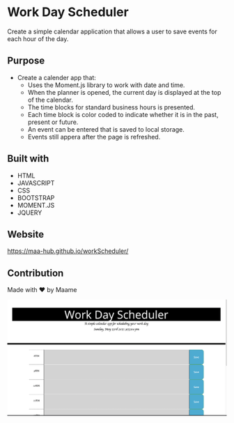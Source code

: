# Work Day Scheduler 
Create a simple calendar application that allows a user to save events for each hour of the day.

## Purpose
* Create a calender app that: 
   * Uses the Moment.js library to work with date and time.
   * When the planner is opened, the current day is displayed at the top of the calendar.
   * The time blocks for standard business hours is presented.
   * Each time block is color coded to indicate whether it is in the past, present or future. 
   * An event can be entered that is saved to local storage. 
   * Events still appera after the page is refreshed. 
    
## Built with 
* HTML
* JAVASCRIPT
* CSS
* BOOTSTRAP
* MOMENT.JS
* JQUERY

## Website
https://maa-hub.github.io/workScheduler/

## Contribution
Made with ❤️ by Maame

![alt text](./WorkSchedule.png)
